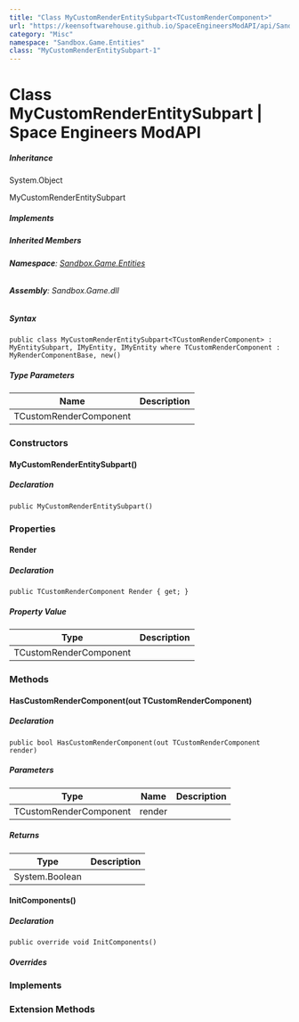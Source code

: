 ```yaml
---
title: "Class MyCustomRenderEntitySubpart<TCustomRenderComponent>"
url: "https://keensoftwarehouse.github.io/SpaceEngineersModAPI/api/Sandbox.Game.Entities.MyCustomRenderEntitySubpart-1.html"
category: "Misc"
namespace: "Sandbox.Game.Entities"
class: "MyCustomRenderEntitySubpart-1"
---
```


# Class MyCustomRenderEntitySubpart<TCustomRenderComponent> | Space Engineers ModAPI

##### Inheritance

System.Object

MyCustomRenderEntitySubpart<TCustomRenderComponent>

##### Implements

##### Inherited Members

###### **Namespace**: [Sandbox.Game.Entities](https://keensoftwarehouse.github.io/SpaceEngineersModAPI/api/Sandbox.Game.Entities.html)

###### **Assembly**: Sandbox.Game.dll

##### Syntax

```
public class MyCustomRenderEntitySubpart<TCustomRenderComponent> : MyEntitySubpart, IMyEntity, IMyEntity where TCustomRenderComponent : MyRenderComponentBase, new()
```

##### Type Parameters

| Name | Description |
| --- | --- |
| TCustomRenderComponent |     |

### Constructors

#### MyCustomRenderEntitySubpart()

##### Declaration

```
public MyCustomRenderEntitySubpart()
```

### Properties

#### Render

##### Declaration

```
public TCustomRenderComponent Render { get; }
```

##### Property Value

| Type | Description |
| --- | --- |
| TCustomRenderComponent |     |

### Methods

#### HasCustomRenderComponent(out TCustomRenderComponent)

##### Declaration

```
public bool HasCustomRenderComponent(out TCustomRenderComponent render)
```

##### Parameters

| Type | Name | Description |
| --- | --- | --- |
| TCustomRenderComponent | render |     |

##### Returns

| Type | Description |
| --- | --- |
| System.Boolean |     |

#### InitComponents()

##### Declaration

```
public override void InitComponents()
```

##### Overrides

### Implements

### Extension Methods